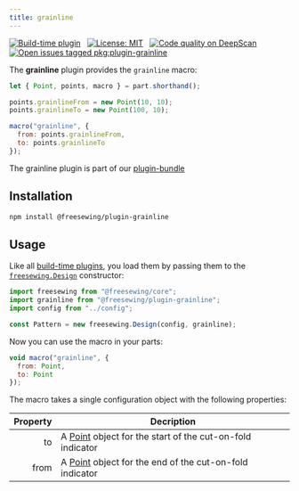 ```yaml
---
title: grainline
---
```


[![Build-time plugin](https://img.shields.io/badge/Type-build--time-purple.svg)](/plugins)
&nbsp;
[![License: MIT](https://img.shields.io/npm/l/@freesewing/plugin-grainline.svg?label="License)](https://www.npmjs.com/package/@freesewing/plugin-grainline)
&nbsp;
[![Code quality on DeepScan](https://deepscan.io/api/teams/2114/projects/2993/branches/23256/badge/grade.svg)](https://deepscan.io/dashboard#view=project&tid=2114&pid=2993&bid=23256)
&nbsp;
[![Open issues tagged pkg:plugin-grainline](https://img.shields.io/github/issues/freesewing/freesewing/pkg:plugin-grainline.svg?label=Issues)](https://github.com/freesewing/freesewing/issues?q=is%3Aissue+is%3Aopen+label%3Apkg%3Aplugin-grainline)

The **grainline** plugin provides the `grainline` macro:

<Example part="plugin_grainline" caption="An example of the grainline macro" design={false} />

```js
let { Point, points, macro } = part.shorthand();

points.grainlineFrom = new Point(10, 10);
points.grainlineTo = new Point(100, 10);

macro("grainline", {
  from: points.grainlineFrom,
  to: points.grainlineTo
});
```

<Tip>

The grainline plugin is part of our [plugin-bundle](/plugins/bundle)

</Tip>

## Installation

```bash
npm install @freesewing/plugin-grainline
```

## Usage

Like all [build-time plugins](/plugins#build-time-plugins), you load them 
by passing them to the [`freesewing.Design`](/api#design) constructor:

```js
import freesewing from "@freesewing/core";
import grainline from "@freesewing/plugin-grainline";
import config from "../config";

const Pattern = new freesewing.Design(config, grainline);
```

Now you can use the macro in your parts:

```js
void macro("grainline", {
  from: Point,
  to: Point
});
```
The macro takes a single configuration object with the following properties:

| Property   | Decription                                                               |
| ---------: | ------------------------------------------------------------------------ |
| to         | A [Point](/api/point) object for the start of the cut-on-fold indicator |
| from       | A [Point](/api/point) object for the end of the cut-on-fold indicator   |
